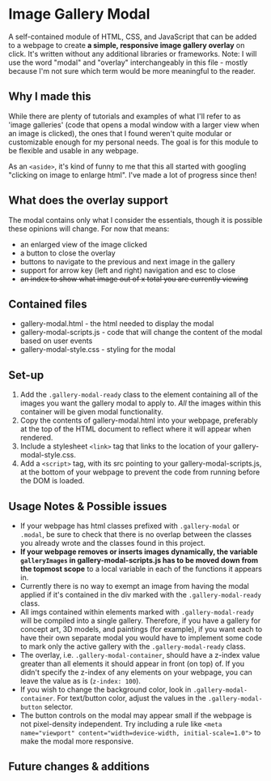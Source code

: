 # Image Gallery Modal
A self-contained module of HTML, CSS, and JavaScript that can be added to a webpage to create **a simple, responsive image gallery overlay** on click. It's written without any additional libraries or frameworks. Note: I will use the word "modal" and "overlay" interchangeably in this file - mostly because I'm not sure which term would be more meaningful to the reader.

## Why I made this
While there are plenty of tutorials and examples of what I'll refer to as 'image galleries' (code that opens a modal window with a larger view when an image is clicked), the ones that I found weren't quite modular or customizable enough for my personal needs. The goal is for this module to be flexible and usable in any webpage. 

As an `<aside>`, it's kind of funny to me that this all started with googling "clicking on image to enlarge html". I've made a lot of progress since then!

## What does the overlay support
The modal contains only what I consider the essentials, though it is possible these opinions will change. For now that means:
* an enlarged view of the image clicked
* a button to close the overlay
* buttons to navigate to the previous and next image in the gallery
* support for arrow key (left and right) navigation and esc to close
* ~~an index to show what image out of x total you are currently viewing~~

## Contained files
* gallery-modal.html - the html needed to display the modal
* gallery-modal-scripts.js - code that will change the content of the modal based on user events
* gallery-modal-style.css - styling for the modal

## Set-up
1. Add the `.gallery-modal-ready` class to the element containing all of the images you want the gallery modal to apply to. *All* the images within this container will be given modal functionality.
2. Copy the contents of gallery-modal.html into your webpage, preferably at the top of the HTML document to reflect where it will appear when rendered. 
3. Include a stylesheet `<link>` tag that links to the location of your gallery-modal-style.css.
3. Add a `<script>` tag, with its src pointing to your gallery-modal-scripts.js, at the bottom of your webpage to prevent the code from running before the DOM is loaded.


## Usage Notes & Possible issues
* If your webpage has html classes prefixed with `.gallery-modal` or `.modal`, be sure to check that there is no overlap between the classes you already wrote and the classes found in this project. 
* **If your webpage removes or inserts images dynamically, the variable `galleryImages` in gallery-modal-scripts.js has to be moved down from the topmost scope** to a local variable in each of the functions it appears in.
* Currently there is no way to exempt an image from having the modal applied if it's contained in the div marked with the `.gallery-modal-ready` class.
* All imgs contained within elements marked with `.gallery-modal-ready` will be compiled into a single gallery. Therefore, if you have a gallery for concept art, 3D models, and paintings (for example), if you want each to have their own separate modal you would have to implement some code to mark only the active gallery with the `.gallery-modal-ready` class.
* The overlay, i.e. `.gallery-modal-container`, should have a z-index value greater than all elements it should appear in front (on top) of. If you didn't specify the z-index of any elements on your webpage, you can leave the value as is (`z-index: 100`).
* If you wish to change the background color, look in `.gallery-modal-container`. For text/button color, adjust the values in the `.gallery-modal-button` selector.
* The button controls on the modal may appear small if the webpage is not pixel-density independent. Try including a rule like `<meta name="viewport" content="width=device-width, initial-scale=1.0">` to make the modal more responsive.

## Future changes & additions